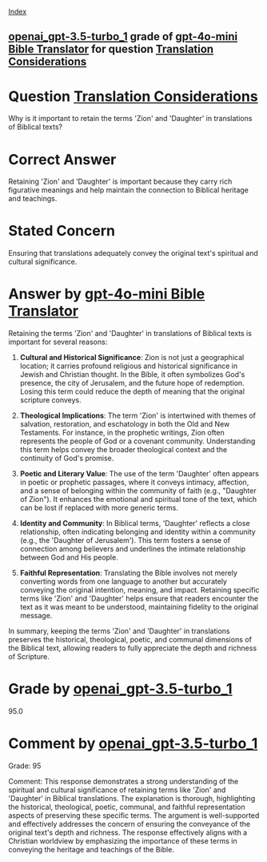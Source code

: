 
[Index](../../../../index.md)
## [openai_gpt-3.5-turbo_1](../../../grading_models/openai_gpt-3.5-turbo_1.md) grade of [gpt-4o-mini Bible Translator](../../../answering_models/gpt-4o-mini_Bible_Translator.md) for question [Translation Considerations](../../../questions/Translation_Considerations.md)

# Question [Translation Considerations](../../../questions/Translation_Considerations.md)
Why is it important to retain the terms 'Zion' and 'Daughter' in translations of Biblical texts?

# Correct Answer
Retaining 'Zion' and 'Daughter' is important because they carry rich figurative meanings and help maintain the connection to Biblical heritage and teachings.

# Stated Concern
Ensuring that translations adequately convey the original text's spiritual and cultural significance.

# Answer by [gpt-4o-mini Bible Translator](../../../answering_models/gpt-4o-mini_Bible_Translator.md)
Retaining the terms 'Zion' and 'Daughter' in translations of Biblical texts is important for several reasons:

1. **Cultural and Historical Significance**: Zion is not just a geographical location; it carries profound religious and historical significance in Jewish and Christian thought. In the Bible, it often symbolizes God's presence, the city of Jerusalem, and the future hope of redemption. Losing this term could reduce the depth of meaning that the original scripture conveys.

2. **Theological Implications**: The term 'Zion' is intertwined with themes of salvation, restoration, and eschatology in both the Old and New Testaments. For instance, in the prophetic writings, Zion often represents the people of God or a covenant community. Understanding this term helps convey the broader theological context and the continuity of God's promise.

3. **Poetic and Literary Value**: The use of the term 'Daughter' often appears in poetic or prophetic passages, where it conveys intimacy, affection, and a sense of belonging within the community of faith (e.g., "Daughter of Zion"). It enhances the emotional and spiritual tone of the text, which can be lost if replaced with more generic terms.

4. **Identity and Community**: In Biblical terms, 'Daughter' reflects a close relationship, often indicating belonging and identity within a community (e.g., the 'Daughter of Jerusalem'). This term fosters a sense of connection among believers and underlines the intimate relationship between God and His people.

5. **Faithful Representation**: Translating the Bible involves not merely converting words from one language to another but accurately conveying the original intention, meaning, and impact. Retaining specific terms like 'Zion' and 'Daughter' helps ensure that readers encounter the text as it was meant to be understood, maintaining fidelity to the original message.

In summary, keeping the terms 'Zion' and 'Daughter' in translations preserves the historical, theological, poetic, and communal dimensions of the Biblical text, allowing readers to fully appreciate the depth and richness of Scripture.

# Grade by [openai_gpt-3.5-turbo_1](../../../grading_models/openai_gpt-3.5-turbo_1.md)
95.0

# Comment by [openai_gpt-3.5-turbo_1](../../../grading_models/openai_gpt-3.5-turbo_1.md)
Grade: 95

Comment: 
This response demonstrates a strong understanding of the spiritual and cultural significance of retaining terms like 'Zion' and 'Daughter' in Biblical translations. The explanation is thorough, highlighting the historical, theological, poetic, communal, and faithful representation aspects of preserving these specific terms. The argument is well-supported and effectively addresses the concern of ensuring the conveyance of the original text's depth and richness. The response effectively aligns with a Christian worldview by emphasizing the importance of these terms in conveying the heritage and teachings of the Bible.
